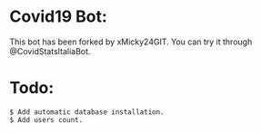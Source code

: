 # Covid19 Bot:
This bot has been forked by xMicky24GIT. You can try it through @CovidStatsItaliaBot.

# Todo:
```
$ Add automatic database installation.
$ Add users count.
```

